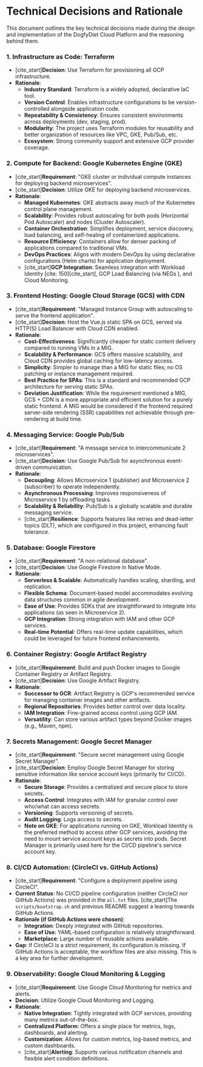 # Technical Decisions and Rationale

This document outlines the key technical decisions made during the design and implementation of the DogfyDiet Cloud Platform and the reasoning behind them.

### 1. Infrastructure as Code: Terraform
* [cite_start]**Decision**: Use Terraform for provisioning all GCP infrastructure.
* **Rationale**:
    * **Industry Standard**: Terraform is a widely adopted, declarative IaC tool.
    * **Version Control**: Enables infrastructure configurations to be version-controlled alongside application code.
    * **Repeatability & Consistency**: Ensures consistent environments across deployments (dev, staging, prod).
    * **Modularity**: The project uses Terraform modules for reusability and better organization of resources like VPC, GKE, Pub/Sub, etc.
    * **Ecosystem**: Strong community support and extensive GCP provider coverage.

### 2. Compute for Backend: Google Kubernetes Engine (GKE)
* [cite_start]**Requirement**: "GKE cluster or individual compute instances for deploying backend microservices". 
* [cite_start]**Decision**: Utilize GKE for deploying backend microservices. 
* **Rationale**:
    * **Managed Kubernetes**: GKE abstracts away much of the Kubernetes control plane management.
    * **Scalability**: Provides robust autoscaling for both pods (Horizontal Pod Autoscaler) and nodes (Cluster Autoscaler).
    * **Container Orchestration**: Simplifies deployment, service discovery, load balancing, and self-healing of containerized applications.
    * **Resource Efficiency**: Containers allow for denser packing of applications compared to traditional VMs.
    * **DevOps Practices**: Aligns with modern DevOps by using declarative configurations (Helm charts) for application deployment.
    * [cite_start]**GCP Integration**: Seamless integration with Workload Identity [cite: 150][cite_start], GCP Load Balancing (via NEGs ), and Cloud Monitoring.

### 3. Frontend Hosting: Google Cloud Storage (GCS) with CDN
* [cite_start]**Requirement**: "Managed Instance Group with autoscaling to serve the frontend application". 
* [cite_start]**Decision**: Host the Vue.js static SPA on GCS, served via HTTP(S) Load Balancer with Cloud CDN enabled. 
* **Rationale**:
    * **Cost-Effectiveness**: Significantly cheaper for static content delivery compared to running VMs in a MIG.
    * **Scalability & Performance**: GCS offers massive scalability, and Cloud CDN provides global caching for low-latency access.
    * **Simplicity**: Simpler to manage than a MIG for static files; no OS patching or instance management required.
    * **Best Practice for SPAs**: This is a standard and recommended GCP architecture for serving static SPAs.
    * **Deviation Justification**: While the requirement mentioned a MIG, GCS + CDN is a more appropriate and efficient solution for a purely static frontend. A MIG would be considered if the frontend required server-side rendering (SSR) capabilities not achievable through pre-rendering at build time.

### 4. Messaging Service: Google Pub/Sub
* [cite_start]**Requirement**: "A message service to intercommunicate 2 microservices". 
* [cite_start]**Decision**: Use Google Pub/Sub for asynchronous event-driven communication. 
* **Rationale**:
    * **Decoupling**: Allows Microservice 1 (publisher) and Microservice 2 (subscriber) to operate independently.
    * **Asynchronous Processing**: Improves responsiveness of Microservice 1 by offloading tasks.
    * **Scalability & Reliability**: Pub/Sub is a globally scalable and durable messaging service.
    * [cite_start]**Resilience**: Supports features like retries and dead-letter topics (DLT), which are configured in this project, enhancing fault tolerance.

### 5. Database: Google Firestore
* [cite_start]**Requirement**: "A non-relational database". 
* [cite_start]**Decision**: Use Google Firestore in Native Mode. 
* **Rationale**:
    * **Serverless & Scalable**: Automatically handles scaling, sharding, and replication.
    * **Flexible Schema**: Document-based model accommodates evolving data structures common in agile development.
    * **Ease of Use**: Provides SDKs that are straightforward to integrate into applications (as seen in Microservice 2).
    * **GCP Integration**: Strong integration with IAM and other GCP services.
    * **Real-time Potential**: Offers real-time update capabilities, which could be leveraged for future frontend enhancements.

### 6. Container Registry: Google Artifact Registry
* [cite_start]**Requirement**: Build and push Docker images to Google Container Registry or Artifact Registry. 
* [cite_start]**Decision**: Use Google Artifact Registry. 
* **Rationale**:
    * **Successor to GCR**: Artifact Registry is GCP's recommended service for managing container images and other artifacts.
    * **Regional Repositories**: Provides better control over data locality.
    * **IAM Integration**: Fine-grained access control using GCP IAM.
    * **Versatility**: Can store various artifact types beyond Docker images (e.g., Maven, npm).

### 7. Secrets Management: Google Secret Manager
* [cite_start]**Requirement**: "Secure secret management using Google Secret Manager". 
* [cite_start]**Decision**: Employ Google Secret Manager for storing sensitive information like service account keys (primarily for CI/CD). 
* **Rationale**:
    * **Secure Storage**: Provides a centralized and secure place to store secrets.
    * **Access Control**: Integrates with IAM for granular control over who/what can access secrets.
    * **Versioning**: Supports versioning of secrets.
    * **Audit Logging**: Logs access to secrets.
    * **Note on GKE**: For applications running on GKE, Workload Identity is the preferred method to access other GCP services, avoiding the need to mount service account keys as secrets into pods. Secret Manager is primarily used here for the CI/CD pipeline's service account key.

### 8. CI/CD Automation: (CircleCI vs. GitHub Actions)
* [cite_start]**Requirement**: "Configure a deployment pipeline using CircleCI". 
* **Current Status**: No CI/CD pipeline configuration (neither CircleCI nor GitHub Actions) was provided in the `all.txt` files. [cite_start]The `scripts/bootstrap.sh`  and previous README suggest a leaning towards GitHub Actions.
* **Rationale (if GitHub Actions were chosen)**:
    * **Integration**: Deeply integrated with GitHub repositories.
    * **Ease of Use**: YAML-based configuration is relatively straightforward.
    * **Marketplace**: Large number of reusable actions available.
* **Gap**: If CircleCI is a strict requirement, its configuration is missing. If GitHub Actions is acceptable, the workflow files are also missing. This is a key area for further development.

### 9. Observability: Google Cloud Monitoring & Logging
* [cite_start]**Requirement**: Use Google Cloud Monitoring for metrics and alerts. 
* **Decision**: Utilize Google Cloud Monitoring and Logging.
* **Rationale**:
    * **Native Integration**: Tightly integrated with GCP services, providing many metrics out-of-the-box.
    * **Centralized Platform**: Offers a single place for metrics, logs, dashboards, and alerting.
    * **Customization**: Allows for custom metrics, log-based metrics, and custom dashboards.
    * [cite_start]**Alerting**: Supports various notification channels and flexible alert condition definitions.
